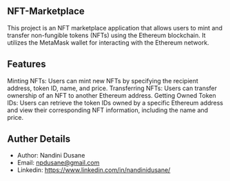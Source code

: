 ## NFT-Marketplace
This project is an NFT marketplace application that allows users to mint and transfer non-fungible tokens (NFTs) using the Ethereum blockchain. It utilizes the MetaMask wallet for interacting with the Ethereum network.

## Features

Minting NFTs: Users can mint new NFTs by specifying the recipient address, token ID, name, and price.
Transferring NFTs: Users can transfer ownership of an NFT to another Ethereum address.
Getting Owned Token IDs: Users can retrieve the token IDs owned by a specific Ethereum address and view their corresponding NFT information, including the name and price.

## Auther Details
- Author: Nandini Dusane
- Email: npdusane@gmail.com
- Linkedin: https://www.linkedin.com/in/nandinidusane/
